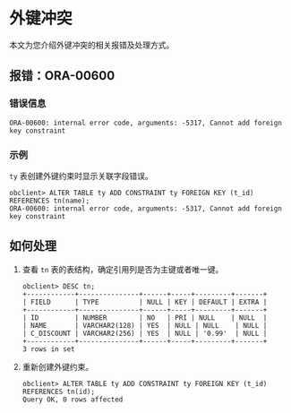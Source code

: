 外键冲突 
=========================

本文为您介绍外键冲突的相关报错及处理方式。

报错：ORA-00600 
---------------------------------

### 错误信息 

```unknow
ORA-00600: internal error code, arguments: -5317, Cannot add foreign key constraint
```



### 示例 

`ty` 表创建外键约束时显示关联字段错误。

```unknow
obclient> ALTER TABLE ty ADD CONSTRAINT ty FOREIGN KEY (t_id) REFERENCES tn(name);
ORA-00600: internal error code, arguments: -5317, Cannot add foreign key constraint
```



如何处理 
-------------------------

1. 查看 `tn` 表的表结构，确定引用列是否为主键或者唯一键。

   ```unknow
   obclient> DESC tn;
   +------------+---------------+------+-----+---------+-------+
   | FIELD      | TYPE          | NULL | KEY | DEFAULT | EXTRA |
   +------------+---------------+------+-----+---------+-------+
   | ID         | NUMBER        | NO   | PRI | NULL    | NULL  |
   | NAME       | VARCHAR2(128) | YES  | NULL | NULL    | NULL |
   | C_DISCOUNT | VARCHAR2(256) | YES  | NULL | '0.99'  | NULL |
   +------------+---------------+------+-----+---------+-------+
   3 rows in set
   ```

   

2. 重新创建外键约束。

   ```unknow
   obclient> ALTER TABLE ty ADD CONSTRAINT ty FOREIGN KEY (t_id) REFERENCES tn(id);
   Query OK, 0 rows affected
   ```

   



